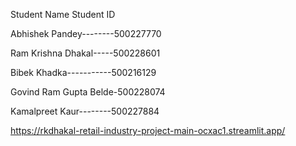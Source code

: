 Student Name 	Student ID 
 
 
Abhishek Pandey--------500227770 


Ram Krishna Dhakal-----500228601 


Bibek Khadka-----------500216129 


Govind Ram Gupta Belde-500228074 


Kamalpreet Kaur--------500227884 

https://rkdhakal-retail-industry-project-main-ocxac1.streamlit.app/


